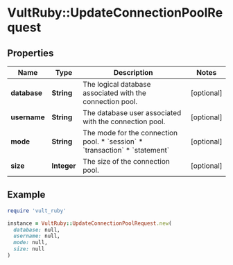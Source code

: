 # VultRuby::UpdateConnectionPoolRequest

## Properties

| Name | Type | Description | Notes |
| ---- | ---- | ----------- | ----- |
| **database** | **String** | The logical database associated with the connection pool. | [optional] |
| **username** | **String** | The database user associated with the connection pool. | [optional] |
| **mode** | **String** | The mode for the connection pool. * &#x60;session&#x60; * &#x60;transaction&#x60; * &#x60;statement&#x60; | [optional] |
| **size** | **Integer** | The size of the connection pool. | [optional] |

## Example

```ruby
require 'vult_ruby'

instance = VultRuby::UpdateConnectionPoolRequest.new(
  database: null,
  username: null,
  mode: null,
  size: null
)
```

